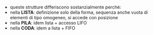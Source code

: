 - queste strutture differiscono sostanzialmente perchè:
- nella **LISTA**: definizione solo della forma, sequenza anche vuota di elementi di tipo omogeneo, si accede con posizione
- nella **PILA**: idem lista + accesso LIFO
- nella **CODA**: idem a lista + FIFO
